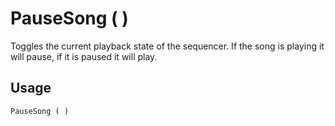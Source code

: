 # PauseSong ( )

Toggles the current playback state of the sequencer. If the song is playing it will pause, if it is paused it will play.

## Usage

`PauseSong ( )`

